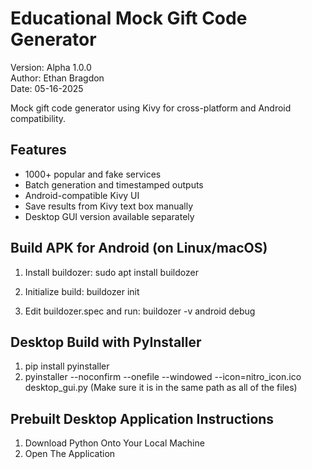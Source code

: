# Educational Mock Gift Code Generator

Version: Alpha 1.0.0  
Author: Ethan Bragdon  
Date: 05-16-2025

Mock gift code generator using Kivy for cross-platform and Android compatibility.

## Features
- 1000+ popular and fake services
- Batch generation and timestamped outputs
- Android-compatible Kivy UI
- Save results from Kivy text box manually
- Desktop GUI version available separately

## Build APK for Android (on Linux/macOS)

1. Install buildozer:
   sudo apt install buildozer

2. Initialize build:
   buildozer init

3. Edit buildozer.spec and run:
   buildozer -v android debug

## Desktop Build with PyInstaller

1. pip install pyinstaller
2. pyinstaller --noconfirm --onefile --windowed --icon=nitro_icon.ico desktop_gui.py (Make sure it is in the same path as all of the files)

## Prebuilt Desktop Application Instructions
1. Download Python Onto Your Local Machine
2. Open The Application
